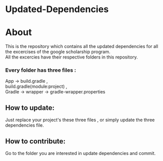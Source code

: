 # Updated-Dependencies
# About   
This is the repository which contains all the updated dependencies for all the excercises of the google scholarship program.  
All the excercies have their respective folders in this repository.     
### Every folder has three files :     
App -> build.gradle ,     
build.gradle(module:project) ,     
Gradle -> wrapper -> gradle-wrapper.properties    
## How to update:    
Just replace your project's these three files , or simply update the three dependencies file.    
## How to contribute:   
Go to the folder you are interested in update dependencies and commit.   
